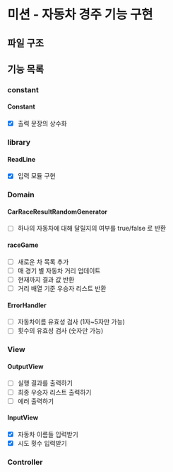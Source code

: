 # 미션 - 자동차 경주 기능 구현

## 파일 구조

## 기능 목록

### constant
#### Constant
- [x] 출력 문장의 상수화
### library
#### ReadLine
- [x] 입력 모듈 구현
### Domain

#### CarRaceResultRandomGenerator

- [ ] 하나의 자동차에 대해 달릴지의 여부를 true/false 로 반환

#### raceGame

- [ ] 새로운 차 목록 추가
- [ ] 매 경기 별 자동차 거리 업데이트
- [ ] 현재까지 결과 값 반환
- [ ] 거리 배열 기준 우승자 리스트 반환

#### ErrorHandler

- [ ] 자동차이름 유효성 검사 (1자~5자만 가능)
- [ ] 횟수의 유효성 검사 (숫자만 가능)
### View

#### OutputView

- [ ] 실행 결과를 출력하기
- [ ] 최종 우승자 리스트 출력하기
- [ ] 에러 출력하기

#### InputView

- [x] 자동차 이름들 입력받기
- [x] 시도 횟수 입력받기

### Controller